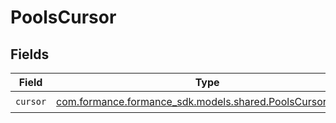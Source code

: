 # PoolsCursor


## Fields

| Field                                                                                                 | Type                                                                                                  | Required                                                                                              | Description                                                                                           |
| ----------------------------------------------------------------------------------------------------- | ----------------------------------------------------------------------------------------------------- | ----------------------------------------------------------------------------------------------------- | ----------------------------------------------------------------------------------------------------- |
| `cursor`                                                                                              | [com.formance.formance_sdk.models.shared.PoolsCursorCursor](../../models/shared/PoolsCursorCursor.md) | :heavy_check_mark:                                                                                    | N/A                                                                                                   |